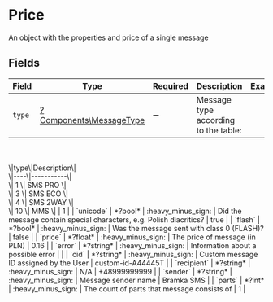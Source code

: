 # Price

An object with the properties and price of a single message


## Fields

| Field                                                                                                                                                              | Type                                                                                                                                                               | Required                                                                                                                                                           | Description                                                                                                                                                        | Example                                                                                                                                                            |
| ------------------------------------------------------------------------------------------------------------------------------------------------------------------ | ------------------------------------------------------------------------------------------------------------------------------------------------------------------ | ------------------------------------------------------------------------------------------------------------------------------------------------------------------ | ------------------------------------------------------------------------------------------------------------------------------------------------------------------ | ------------------------------------------------------------------------------------------------------------------------------------------------------------------ |
| `type`                                                                                                                                                             | [?Components\MessageType](../../Models/Components/MessageType.md)                                                                                                  | :heavy_minus_sign:                                                                                                                                                 | Message type according to the table:<br/>    <br/>\|type\|Description\|<br/>\|----\|-----------\|<br/>\|  1 \| SMS PRO   \|<br/>\|  3 \| SMS ECO   \|<br/>\|  4 \| SMS 2WAY  \|<br/>\| 10 \| MMS       \| | 1                                                                                                                                                                  |
| `unicode`                                                                                                                                                          | *?bool*                                                                                                                                                            | :heavy_minus_sign:                                                                                                                                                 | Did the message contain special characters, e.g. Polish diacritics?                                                                                                | true                                                                                                                                                               |
| `flash`                                                                                                                                                            | *?bool*                                                                                                                                                            | :heavy_minus_sign:                                                                                                                                                 | Was the message sent with class 0 (FLASH)?                                                                                                                         | false                                                                                                                                                              |
| `price`                                                                                                                                                            | *?float*                                                                                                                                                           | :heavy_minus_sign:                                                                                                                                                 | The price of message (in PLN)                                                                                                                                      | 0.16                                                                                                                                                               |
| `error`                                                                                                                                                            | *?string*                                                                                                                                                          | :heavy_minus_sign:                                                                                                                                                 | Information about a possible error                                                                                                                                 | <nil>                                                                                                                                                              |
| `cid`                                                                                                                                                              | *?string*                                                                                                                                                          | :heavy_minus_sign:                                                                                                                                                 | Custom message ID assigned by the User                                                                                                                             | custom-id-A44445T                                                                                                                                                  |
| `recipient`                                                                                                                                                        | *?string*                                                                                                                                                          | :heavy_minus_sign:                                                                                                                                                 | N/A                                                                                                                                                                | +48999999999                                                                                                                                                       |
| `sender`                                                                                                                                                           | *?string*                                                                                                                                                          | :heavy_minus_sign:                                                                                                                                                 | Message sender name                                                                                                                                                | Bramka SMS                                                                                                                                                         |
| `parts`                                                                                                                                                            | *?int*                                                                                                                                                             | :heavy_minus_sign:                                                                                                                                                 | The count of parts that message consists of                                                                                                                        | 1                                                                                                                                                                  |